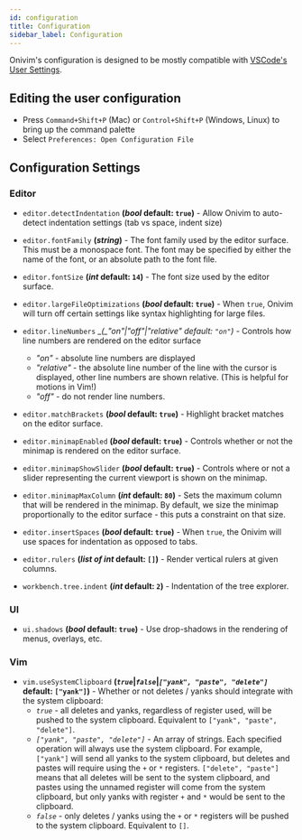 ```yaml
---
id: configuration
title: Configuration
sidebar_label: Configuration
---
```


Onivim's configuration is designed to be mostly compatible with [VSCode's User Settings](https://code.visualstudio.com/docs/getstarted/settings).

## Editing the user configuration

- Press `Command+Shift+P` (Mac) or `Control+Shift+P` (Windows, Linux) to bring up the command palette
- Select `Preferences: Open Configuration File`

## Configuration Settings

### Editor

- `editor.detectIndentation` __(_bool_ default: `true`)__ - Allow Onivim to auto-detect indentation settings (tab vs space, indent size)

- `editor.fontFamily` __(_string_)__ - The font family used by the editor surface. This must be a monospace font. The font may be specified by either the name of the font, or an absolute path to the font file.

- `editor.fontSize` __(_int_ default: `14`)__ - The font size used by the editor surface.

- `editor.largeFileOptimizations` __(_bool_ default: `true`)__ - When `true`, Onivim will turn off certain settings like syntax highlighting for large files.

- `editor.lineNumbers` __(_"on"|"off"|"relative" _default: `"on"`)__ - Controls how line numbers are rendered on the editor surface
    - _"on"_ - absolute line numbers are displayed
    - _"relative"_ - the absolute line number of the line with the cursor is displayed, other line numbers are shown relative. (This is helpful for motions in Vim!)
    - _"off"_ - do not render line numbers.

- `editor.matchBrackets` __(_bool_ default: `true`)__ - Highlight bracket matches on the editor surface.

- `editor.minimapEnabled` __(_bool_ default: `true`)__ - Controls whether or not the minimap is rendered on the editor surface.

- `editor.minimapShowSlider` __(_bool_ default: `true`)__ - Controls where or not a slider representing the current viewport is shown on the minimap.

- `editor.minimapMaxColumn` __(_int_ default: `80`)__ - Sets the maximum column that will be rendered in the minimap. By default, we size the minimap proportionally to the editor surface - this puts a constraint on that size.

- `editor.insertSpaces` __(_bool_ default: `true`)__ - When `true`, the Onivim will use spaces for indentation as opposed to tabs.

- `editor.rulers` __(_list of int_ default: `[]`)__ - Render vertical rulers at given columns.

- `workbench.tree.indent` __(_int_ default: `2`)__ - Indentation of the tree explorer.

### UI

- `ui.shadows` __(_bool_ default: `true`)__ - Use drop-shadows in the rendering of menus, overlays, etc.

### Vim

- `vim.useSystemClipboard` __(_`true`_|_`false`_|_`["yank", "paste", "delete"]`_ default: `["yank"]`)__ - Whether or not deletes / yanks should integrate with the system clipboard:
    - _`true`_ - all deletes and yanks, regardless of register used, will be pushed to the system clipboard. Equivalent to `["yank", "paste", "delete"]`.
    - _`["yank", "paste", "delete"]`_ - An array of strings. Each specified operation will always use the system clipboard. For example, `["yank"]` will send all yanks to the system clipboard, but deletes and pastes will require using the `+` or `*` registers. `["delete", "paste"]` means that all deletes will be sent to the system clipboard, and pastes using the unnamed register will come from the system clipboard, but only yanks with register `+` and `*` would be sent to the clipboard.
    - _`false`_ - only deletes / yanks using the `+` or `*` registers will be pushed to the system clipboard. Equivalent to `[]`.
